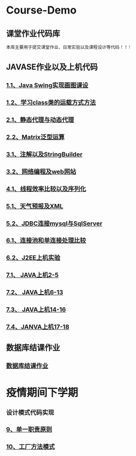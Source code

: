 # Course-Demo


## 课堂作业代码库
```java
本库主要用于提交课堂作业、日常实验以及课程设计等代码！！!
```
## JAVASE作业以及上机代码

### [1.1、Java Swing实现画图课设](./JAVASEOfWork/1-Drawing)

### [1.2、学习class类的运载方式方法](./JAVASEOfWork/1-ClassStudy)

### [2.1、静态代理与动态代理](./JAVASEOfWork/2-Proxy)

### [2.2、Matrix泛型运算](./JAVASEOfWork/2-MartixOperation)

### [3.1、注解以及StringBuilder](./JAVASEOfWork/3-Annotation)

### [3.2、网络编程及web网站](./JAVASEOfWork/3-NetworkProgram)

### [4.1、线程效率比较以及序列化](./JAVASEOfWork/4-ThreadMatrix)

### [5.1、天气预报及XML](./JAVASEOfWork/5-WeatherAndXml)

### [5.2、JDBC连接mysql与SqlServer](./JAVASEOfWork/5-JavaDataBaseConnectivity)

### [6.1、连接池和单连接处理比较](./JAVASEOfWork/5-ConnPoolCompare)

### [6.2、J2EE上机实验](./JAVASEOfWork/6-J2eeCourse)

### [7.1、 JAVA上机2-5](./JAVASEOfWork/7-TestJava)

### [7.2、 JAVA上机6-13](./JAVASEOfWork/7-TestJava2)

### [7.3、 JAVA上机14-16](./JAVASEOfWork/7-TestJava3)

### [7.4、JANVA上机17-18](./JAVASEOfWork/7-TestJava4)

## 数据库结课作业

### [数据库结课作业](./SqlServerOfWork)


# 疫情期间下学期

### 设计模式代码实现

### [9、单一职责原则](./DesignPattern/9-SingleDuty)

### [10、工厂方法模式](./DesignPattern/10-FactoryMethodMode)
